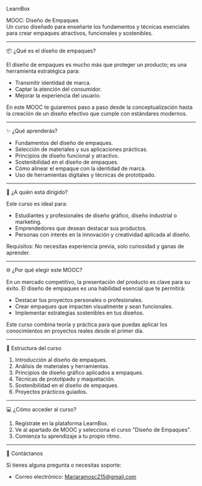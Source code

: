 LearnBox

 MOOC: Diseño de Empaques  
Un curso diseñado para enseñarte los fundamentos y técnicas esenciales para crear empaques atractivos, funcionales y sostenibles.

-----

 📦 ¿Qué es el diseño de empaques?

El diseño de empaques es mucho más que proteger un producto; es una herramienta estratégica para:  
- Transmitir identidad de marca.  
- Captar la atención del consumidor.  
- Mejorar la experiencia del usuario.

En este MOOC te guiaremos paso a paso desde la conceptualización hasta la creación de un diseño efectivo que cumple con estándares modernos.

-----

 ✨ ¿Qué aprenderás?

- Fundamentos del diseño de empaques.  
- Selección de materiales y sus aplicaciones prácticas.  
- Principios de diseño funcional y atractivo.  
- Sostenibilidad en el diseño de empaques.  
- Cómo alinear el empaque con la identidad de marca.  
- Uso de herramientas digitales y técnicas de prototipado.

-----

 🎯 ¿A quién está dirigido?

Este curso es ideal para:  
- Estudiantes y profesionales de diseño gráfico, diseño industrial o marketing.  
- Emprendedores que desean destacar sus productos.  
- Personas con interés en la innovación y creatividad aplicada al diseño.

Requisitos: No necesitas experiencia previa, solo curiosidad y ganas de aprender.  

-----

 🌐 ¿Por qué elegir este MOOC?

En un mercado competitivo, la presentación del producto es clave para su éxito. El diseño de empaques es una habilidad esencial que te permitirá:  
- Destacar tus proyectos personales o profesionales.  
- Crear empaques que impacten visualmente y sean funcionales.  
- Implementar estrategias sostenibles en tus diseños.

Este curso combina teoría y práctica para que puedas aplicar los conocimientos en proyectos reales desde el primer día.

-----

 📂 Estructura del curso

1. Introducción al diseño de empaques.  
2. Análisis de materiales y herramientas.  
3. Principios de diseño gráfico aplicados a empaques.  
4. Técnicas de prototipado y maquetación.  
5. Sostenibilidad en el diseño de empaques.  
6. Proyectos prácticos guiados.

-----

 💻 ¿Cómo acceder al curso?

1. Regístrate en la plataforma LearnBox.  
2. Ve al apartado de MOOC y selecciona el curso "Diseño de Empaques".  
3. Comienza tu aprendizaje a tu propio ritmo.  

-----

 📧 Contáctanos

Si tienes alguna pregunta o necesitas soporte:  
- Correo electrónico: Mariaramosc215@gmail.com 

